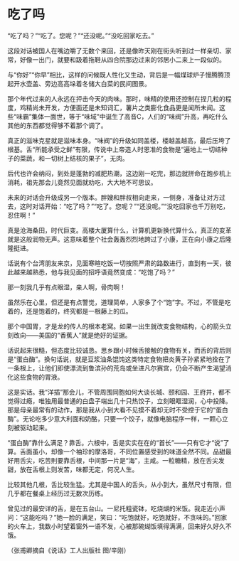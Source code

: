 # 吃了吗

“吃了吗？”“吃了。您呢？”“还没呢。”“没吃回家吃去。” 

这段对话被国人在嘴边嚼了无数个来回，还是像昨天刚在街头听到过一样亲切、家常，好像一出门，就要和趿着拖鞋从四合院那边过来的邻居小二来上一段似的。 

与“你好”“你早”相比，这样的问候既人性化又生动，背后是一幅煤球炉子慢腾腾顶起开水壶盖、旁边高高垛着冬储大白菜的民间图景。 

那个年代过来的人永远在抨击今天的肉味。那时，味精的使用还控制在捏几粒的程度，鸡精尚未开发，方便面还是未知词汇，薯片之类膨化食品更是闻所未闻。这些“味霸”集体一面世，等于“味域”中诞生了高音C，人们的“味阀”升高，再吃什么其他的东西都觉得够不着那个调了。 

真正的滋味克星就是滋味本身。“味阀”的升级如同盖楼，楼越盖越高，最后压垮了根基。舌“所能承受之鲜”有限，传说中上帝造人时恩准的食物是“遍地上一切结种子的菜蔬，和一切树上结核的果子”，无肉。 

后代也许会纳闷，到处是蓬勃的减肥热潮，这边刚一吃完，那边就拼命在跑步机上消耗，祖先那会儿竟然见面就劝吃，大大地不可思议。 

未来的对话会升级成另一个版本。胖嫂和胖叔相向走来，一侧身，准备让对方过去，这时对话开始：“吃了吗？”“吃了。您呢？”“还没呢。”“没吃回家也千万别吃，忍住啊！” 

真是沧海桑田，时代巨变。高楼大厦算什么，计算机更新换代算什么，真正的变革就是这般润物无声。这意味着整个社会轰轰烈烈地跨过了小康，正在向小康之后隆隆挺进。 

话说有个台湾朋友来京，见面寒暄吃饭一切按照严肃的路数进行，直到有一天，彼此越来越熟悉，他与我见面的招呼语竟然变成：“吃饱了吗？” 

那一刻我几乎有点眼湿，亲人啊，骨肉啊！ 

虽然乐在心里，但还是有点警觉，道理简单，人家多了个“饱”字。不过，不管是吃着的，还是饱着的，终究都是一根藤上的瓜。 

那个中国胃，才是龙的传人的根本老窝。如果一出生就改变食物结构，心的箭头立刻改向——美国的“香蕉人”就是绝好的证据。 

话说起来很糙，但态度比较诚恳。思乡跟小时候舌接触的食物有关，而舌的背后则是“蛋白酶”。换句话说，就是豆浆油条馄饨这类特定食物把炎黄子孙紧紧地拴在了一条根上，让他们即使漂流到鲁滨孙的荒岛或坐进凡尔赛宫，仍会不断产生渴望消化这些食物的胃液。 

这是实话。我“洋插”那会儿，不管周围同胞如何大谈长城、颐和园、王府井，都不觉得过瘾，唯独用最普通的白盘子端出几十只热饺子，立刻眼眶湿润，心中投降。那是母亲最常有的动作，那是我从小到大看不见摸不着却无时不受控于它的“蛋白酶”。无论吃多少意大利面和奶酪，只要一个饺子，就像电脑程序一样，一颗心立刻被驱动起来。 

“蛋白酶”靠什么满足？靠舌。六根中，舌是实实在在的“首长”——只有它才“说”了算。舌面虽小，却像一个袖珍的摩洛哥，不同位置感受到的味道全然不同。品甜最好用舌尖，吃苦則要靠舌根，中间那一片是“海”，主咸。一粒糖精，放在舌尖发甜，放在舌根上则发苦，味都无定，何况人生。 

比较其他几根，舌比较生猛。尤其是中国人的舌头，从小到大，虽然尺寸有限，但几乎都在餐桌上经历过无数次历练。 

曾见过的最安详的舌，是在五台山。一尼托粗瓷钵，吃烧煳的米饭。我走近小声问：“这能吃吗？”她一脸的满足，笑曰：“吃饱就好，吃饱就好，不贪味的。”回家的火车上，我数小时望着窗外一语不发，心被那碗煳饭填得满满，回来好久好久不饿。 

（张甫卿摘自《说话》工人出版社 图/辛刚）